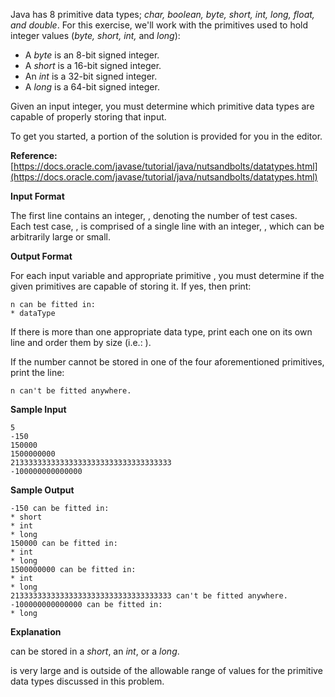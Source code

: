 Java has 8 primitive data types; _char, boolean, byte, short, int, long, float, and double_. For this exercise, we'll work with the primitives used to hold integer values (_byte, short, int,_ and _long_):

*   A _byte_ is an 8-bit signed integer.
*   A _short_ is a 16-bit signed integer.
*   An _int_ is a 32-bit signed integer.
*   A _long_ is a 64-bit signed integer.

Given an input integer, you must determine which primitive data types are capable of properly storing that input.

To get you started, a portion of the solution is provided for you in the editor.

**Reference:** [https://docs.oracle.com/javase/tutorial/java/nutsandbolts/datatypes.html](https://docs.oracle.com/javase/tutorial/java/nutsandbolts/datatypes.html)

**Input Format**

The first line contains an integer, , denoting the number of test cases.  
Each test case, , is comprised of a single line with an integer, , which can be arbitrarily large or small.

**Output Format**

For each input variable and appropriate primitive , you must determine if the given primitives are capable of storing it. If yes, then print:

```
n can be fitted in:
* dataType
```

If there is more than one appropriate data type, print each one on its own line and order them by size (i.e.: ).

If the number cannot be stored in one of the four aforementioned primitives, print the line:

```
n can't be fitted anywhere.
```

**Sample Input**

```
5
-150
150000
1500000000
213333333333333333333333333333333333
-100000000000000
```

**Sample Output**

```
-150 can be fitted in:
* short
* int
* long
150000 can be fitted in:
* int
* long
1500000000 can be fitted in:
* int
* long
213333333333333333333333333333333333 can't be fitted anywhere.
-100000000000000 can be fitted in:
* long
```

**Explanation**

can be stored in a _short_, an _int_, or a _long_.

is very large and is outside of the allowable range of values for the primitive data types discussed in this problem.
